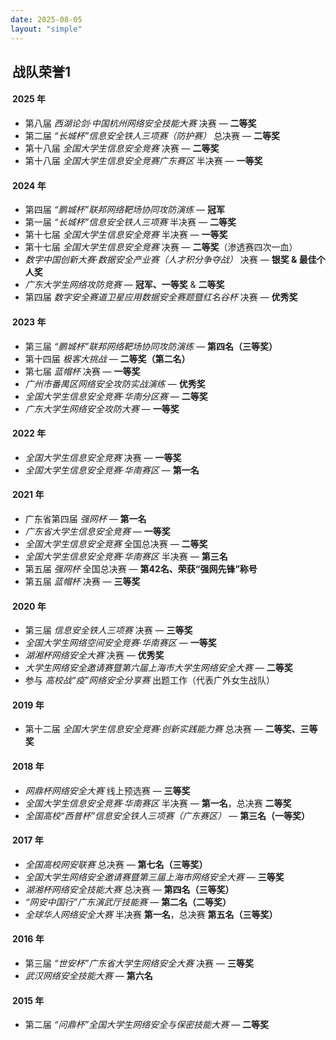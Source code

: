 ```yaml
---
date: 2025-08-05
layout: "simple"
---
```


<script src="https://code.iconify.design/iconify-icon/1.0.7/iconify-icon.min.js"></script>

## <iconify-icon icon="ep:medal" style="font-size: 30px; vertical-align: middle; margin-bottom: 4px;margin-right: 3px"></iconify-icon> 战队荣誉1

####  **<iconify-icon icon="duo-icons:fire" style="font-size: 22px; vertical-align: middle; margin-bottom: 4px;margin-right: 3px"></iconify-icon> 2025 年**

- 第八届 *西湖论剑·中国杭州网络安全技能大赛* 决赛 — **二等奖**
- 第二届 *“长城杯”信息安全铁人三项赛（防护赛）* 总决赛 — **二等奖**
- 第十八届 *全国大学生信息安全竞赛* 决赛 — **二等奖**
- 第十八届 *全国大学生信息安全竞赛广东赛区* 半决赛 — **一等奖**



#### <iconify-icon icon="ep:magic-stick" style="font-size: 22px; vertical-align: middle; margin-bottom: 4px;margin-right: 3px"></iconify-icon> **2024 年**

- 第四届 *“鹏城杯”联邦网络靶场协同攻防演练* — **冠军**
- 第一届 *“长城杯”信息安全铁人三项赛* 半决赛 — **二等奖**
- 第十七届 *全国大学生信息安全竞赛* 半决赛 — **一等奖**
- 第十七届 *全国大学生信息安全竞赛* 决赛 — **二等奖**（渗透赛四次一血）
- *数字中国创新大赛·数据安全产业赛（人才积分争夺战）* 决赛 — **银奖 & 最佳个人奖**
- *广东大学生网络攻防竞赛* — **冠军、一等奖** & **二等奖**
- 第四届 *数字安全赛道卫星应用数据安全赛题暨红名谷杯* 决赛 — **优秀奖**



#### <iconify-icon icon="ep:magic-stick" style="font-size: 22px; vertical-align: middle; margin-bottom: 4px;margin-right: 3px"></iconify-icon> **2023 年**

- 第三届 *“鹏城杯”联邦网络靶场协同攻防演练* — **第四名（三等奖）**
- 第十四届 *极客大挑战* — **二等奖（第二名）**
- 第七届 *蓝帽杯* 决赛 — **一等奖**
- *广州市番禺区网络安全攻防实战演练* — **优秀奖**
- *全国大学生信息安全竞赛·华南分区赛* — **二等奖**
- *广东大学生网络安全攻防大赛* — **一等奖**



#### <iconify-icon icon="ep:magic-stick" style="font-size: 22px; vertical-align: middle; margin-bottom: 4px;margin-right: 3px"></iconify-icon> **2022 年**

- *全国大学生信息安全竞赛* 决赛 — **一等奖**
- *全国大学生信息安全竞赛·华南赛区* — **第一名**



#### <iconify-icon icon="ep:magic-stick" style="font-size: 22px; vertical-align: middle; margin-bottom: 4px;margin-right: 3px"></iconify-icon> **2021 年**

- 广东省第四届 *强网杯* — **第一名**
- *广东省大学生信息安全竞赛* — **一等奖**
- *全国大学生信息安全竞赛* 全国总决赛 — **二等奖**
- *全国大学生信息安全竞赛·华南赛区* 半决赛 — **第三名**
- 第五届 *强网杯* 全国总决赛 — **第42名、荣获“强网先锋”称号**
- 第五届 *蓝帽杯* 决赛 — **三等奖**



#### <iconify-icon icon="ep:magic-stick" style="font-size: 22px; vertical-align: middle; margin-bottom: 4px;margin-right: 3px"></iconify-icon> **2020 年**

- 第三届 *信息安全铁人三项赛* 决赛 — **三等奖**
- *全国大学生网络空间安全竞赛·华南赛区* — **一等奖**
- *湖湘杯网络安全大赛* 决赛 — **优秀奖**
- *大学生网络安全邀请赛暨第六届上海市大学生网络安全大赛* — **二等奖**
- 参与 *高校战“疫”网络安全分享赛* 出题工作（代表广外女生战队）



#### <iconify-icon icon="ep:magic-stick" style="font-size: 22px; vertical-align: middle; margin-bottom: 4px;margin-right: 3px"></iconify-icon> **2019 年**

- 第十二届 *全国大学生信息安全竞赛·创新实践能力赛* 总决赛 — **二等奖、三等奖**



#### <iconify-icon icon="ep:magic-stick" style="font-size: 22px; vertical-align: middle; margin-bottom: 4px;margin-right: 3px"></iconify-icon> **2018 年**

- *网鼎杯网络安全大赛* 线上预选赛 — **三等奖**
- *全国大学生信息安全竞赛·华南赛区* 半决赛 — **第一名**，总决赛 **二等奖**
- *全国高校“西普杯”信息安全铁人三项赛（广东赛区）* — **第三名（一等奖）**



#### <iconify-icon icon="ep:magic-stick" style="font-size: 22px; vertical-align: middle; margin-bottom: 4px;margin-right: 3px"></iconify-icon> **2017 年**

- *全国高校网安联赛* 总决赛 — **第七名（三等奖）**
- *全国大学生网络安全邀请赛暨第三届上海市网络安全大赛* — **三等奖**
- *湖湘杯网络安全技能大赛* 总决赛 — **第四名（三等奖）**
- *“网安中国行”广东演武厅技能赛* — **第二名（二等奖）**
- *全球华人网络安全大赛* 半决赛 **第一名**，总决赛 **第五名（三等奖）**



#### <iconify-icon icon="ep:magic-stick" style="font-size: 22px; vertical-align: middle; margin-bottom: 4px;margin-right: 3px"></iconify-icon> **2016 年**

- 第三届 *“世安杯”广东省大学生网络安全大赛* 决赛 — **三等奖**
- *武汉网络安全技能大赛* — **第六名**



#### <iconify-icon icon="ep:magic-stick" style="font-size: 22px; vertical-align: middle; margin-bottom: 4px;margin-right: 3px"></iconify-icon> **2015 年**

- 第二届 *“问鼎杯”全国大学生网络安全与保密技能大赛* — **二等奖**
